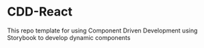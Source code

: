 # CDD-React
This repo template for using Component Driven Development using Storybook to develop dynamic components
